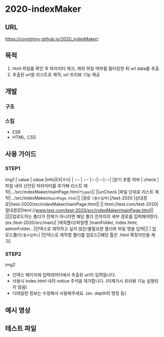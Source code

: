 # 2020-indexMaker

## URL
https://constjinny.github.io/2020_indexMaker/

## 목적

1. html 파일를 확인 후 파라미터 체크, 제외 파일 여부를 필터링한 뒤 url data를 추출
2. 추출된 url을 리스트로 제작, url 프리뷰 기능 제공

## 개발

### 구조

### 스킬

- ES6
- HTML, CSS

## 사용 가이드

### STEP1

img1
| value | value |info|EX|`주의`|
| :-- | :-- |:--|:--|:--|
|분기 포함 여부 | check |파일 내의 선언된 파라미터를 추가해 리스트 제작|.../src/indexMaker/mainPage.html`?type1`||
||unCheck |파일 단위로 리스트 제작|.../src/indexMaker/`mainPage.html`||
|경로 `(필수입력)`|/test-2020 |상대경로|/test-2020/src/indexMaker/mainPage.html||
|| html://test.com/test-2020|절대경로|html://www.test.com/test-2020/src/indexMaker/mainPage.html||
|||||업로드하는 폴더가 전체가 아니라면 해당 폴더 전까지의 세부 경로를 입력해야한다. (ex./test-2020/src/main)|
|제외폴더/파일명 |mainFolder, index.html, adminFolder...|인덱스로 제작하고 싶지 않은/불필요한 폴더와 파일 명을 입력|||
| 업로드폴더`(필수입력)`| |인덱스로 제작할 폴더를 업로드||해당 툴은 .html 확장자만을 체크|

### STEP2

img2

- 인덱스 페이지에 입력데이터에서 추출된 url이 입력됩니다.
- 사용시 index.html 내의 notice 주석을 제거합니다. (미제거시 프리뷰 기능 실행되지 않음)
- 디테일한 정보는 수정해서 사용해주세요. (ex. depth의 명칭 등)

## 예시 영상

## 테스트 파일
